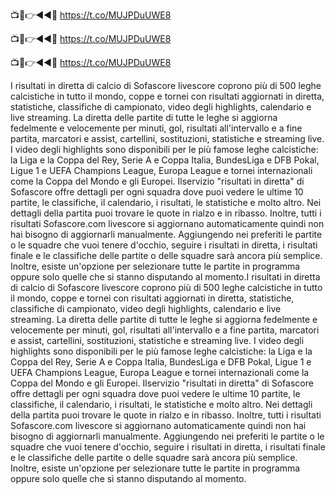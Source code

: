📺📱👉◄◄🔴 https://t.co/MUJPDuUWE8

📺📱👉◄◄🔴 https://t.co/MUJPDuUWE8

📺📱👉◄◄🔴 https://t.co/MUJPDuUWE8


I risultati in diretta di calcio di Sofascore livescore coprono più di 500 leghe calcistiche in tutto il mondo, coppe e tornei con risultati aggiornati in diretta, statistiche, classifiche di campionato, video degli highlights, calendario e live streaming. La diretta delle partite di tutte le leghe si aggiorna fedelmente e velocemente per minuti, gol, risultati all'intervallo e a fine partita, marcatori e assist, cartellini, sostituzioni, statistiche e streaming live. I video degli highlights sono disponibili per le più famose leghe calcistiche: la Liga e la Coppa del Rey, Serie A e Coppa Italia, BundesLiga e DFB Pokal, Ligue 1 e UEFA Champions League, Europa League e tornei internazionali come la Coppa del Mondo e gli Europei. Ilservizio "risultati in diretta" di Sofascore offre dettagli per ogni squadra dove puoi vedere le ultime 10 partite, le classifiche, il calendario, i risultati, le statistiche e molto altro. Nei dettagli della partita puoi trovare le quote in rialzo e in ribasso. Inoltre, tutti i risultati Sofascore.com livescore si aggiornano automaticamente quindi non hai bisogno di aggiornarli manualmente. Aggiungendo nei preferiti le partite o le squadre che vuoi tenere d'occhio, seguire i risultati in diretta, i risultati finale e le classifiche delle partite o delle squadre sarà ancora più semplice. Inoltre, esiste un'opzione per selezionare tutte le partite in programma oppure solo quelle che si stanno disputando al momento.I risultati in diretta di calcio di Sofascore livescore coprono più di 500 leghe calcistiche in tutto il mondo, coppe e tornei con risultati aggiornati in diretta, statistiche, classifiche di campionato, video degli highlights, calendario e live streaming. La diretta delle partite di tutte le leghe si aggiorna fedelmente e velocemente per minuti, gol, risultati all'intervallo e a fine partita, marcatori e assist, cartellini, sostituzioni, statistiche e streaming live. I video degli highlights sono disponibili per le più famose leghe calcistiche: la Liga e la Coppa del Rey, Serie A e Coppa Italia, BundesLiga e DFB Pokal, Ligue 1 e UEFA Champions League, Europa League e tornei internazionali come la Coppa del Mondo e gli Europei. Ilservizio "risultati in diretta" di Sofascore offre dettagli per ogni squadra dove puoi vedere le ultime 10 partite, le classifiche, il calendario, i risultati, le statistiche e molto altro. Nei dettagli della partita puoi trovare le quote in rialzo e in ribasso. Inoltre, tutti i risultati Sofascore.com livescore si aggiornano automaticamente quindi non hai bisogno di aggiornarli manualmente. Aggiungendo nei preferiti le partite o le squadre che vuoi tenere d'occhio, seguire i risultati in diretta, i risultati finale e le classifiche delle partite o delle squadre sarà ancora più semplice. Inoltre, esiste un'opzione per selezionare tutte le partite in programma oppure solo quelle che si stanno disputando al momento.
